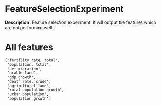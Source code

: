 
# FeatureSelectionExperiment

**Description:** Feature selection experiment. It will output the features which are not performing well.

# All features
```
['fertility rate, total',
 'population, total',
 'net migration',
 'arable land',
 'gdp growth',
 'death rate, crude',
 'agricultural land',
 'rural population growth',
 'urban population',
 'population growth']
```


